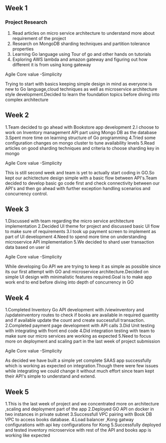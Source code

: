 ## Week 1

### Project Research

1. Read articles on micro service architecture to understand more about requirement of the project
2. Research on MongoDB sharding techniques and partition tolerance properties
3. Learning Go language using Tour of go and other hands on tutorials
4. Exploring AWS lambda and amazon gateway and figuring out how different it is from using kong gateway 

Agile Core value -Simplicity

Trying to start with basics keeping simple design in mind as everyone is new to Go language,cloud techniques as well as microservice architecture style development.Decided to learn the foundation topics before diving into complex architecture

## Week 2

1.Team decided to go ahead with Bookstore app development
2.I choose to work on Inventory management API part using Mongo DB as the database
3.Spent more time on learning structure of Go programming
4.Tried some configuration changes on mongo cluster to tune availability levels
5.Read articles on good sharding techniques and criteria to choose sharding key in mongo

Agile Core value -Simplicity

This is still second week and team is yet to actually start coding in GO.So kept our achictecture design simple with a basic flow between API's.Team decided to develop basic go code first and check connectivity between our API's and then go ahead with further exception handling scenarios and concurrency control.

## Week 3

1.Discussed with team regarding the micro service architecture implementation
2.Decided UI theme for project and discussed basic UI flow to make sure of requirements
3.I took up payment screen to implement as part of UI development
4.Need to spend more time on understanding microservice API implementation
5.We decided to shard user transaction data based on user id

Agile Core value -Simplicity

While developing Go API we are trying to keep it as simple as possible since its our first attempt with GO and microservice architecture.Decided on simple UI design with minimalistic features required.Goal is to make app work end to end before diving into depth of concurrency in GO

## Week 4

1.Completed  Inventory Go API development with /viewinventory and /updateinventory routes to check if books are available in required quantity and if available update the count and create successfull transaction.
2.Completed payment page development with API calls
3.Did Unit testing with integrating with front end code
4.Did  integration testing with team to make sure our micro services are working as expected
5.Need to focus more on deployment and scaling part in the last week of project submission

Agile Core value -Simplicity

As decided we have built a simple yet complete SAAS app successfully which is working as expected on integration.Though there were few issues while integrating we could change it without much effort since team kept their API's simple to understand and extend.
    
## Week 5

1.This is the last week of project and we concentrated more on architecture ,scaling and deployment part of the app
2.Deployed GO API on docker in two instances in private subnet
3.Successfull VPC pairing with Book DB VPC to access books database.
4.Load balancer ,Kong gatway configurations with api key configurations for Kong
5.Successfully deployed and tested inventory microservice with rest of the API and books app is working like expected

